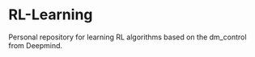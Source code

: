 # RL-Learning
Personal repository for learning RL algorithms based on the dm_control from Deepmind.
